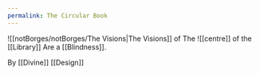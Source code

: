 ```yaml
---
permalink: The Circular Book
---
```

![[notBorges/notBorges/The Visions|The Visions]] of The ![[centre]] of the [[Library]]
Are a [[Blindness]]. 

By [[Divine]] [[Design]]
